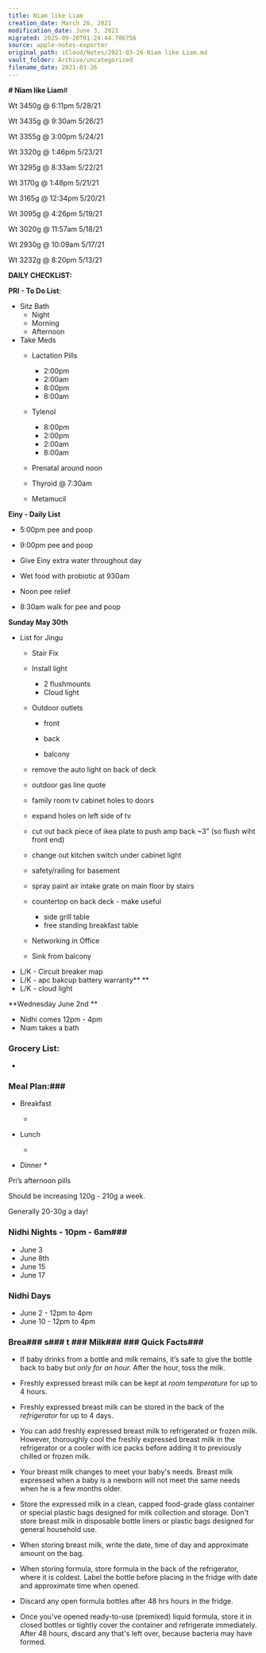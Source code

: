 ```yaml
---
title: Niam like Liam
creation_date: March 26, 2021
modification_date: June 3, 2021
migrated: 2025-09-20T01:24:44.706756
source: apple-notes-exporter
original_path: iCloud/Notes/2021-03-26-Niam like Liam.md
vault_folder: Archive/uncategorized
filename_date: 2021-03-26
---
```



**# Niam like Liam**# 

Wt 3450g @ 6:11pm 5/28/21

Wt 3435g @ 9:30am 5/26/21

Wt 3355g @ 3:00pm 5/24/21

Wt 3320g @ 1:46pm 5/23/21

Wt 3295g @ 8:33am 5/22/21

Wt 3170g @ 1:48pm 5/21/21

Wt 3165g @ 12:34pm 5/20/21

Wt 3095g @ 4:26pm 5/19/21

Wt 3020g @ 11:57am 5/18/21

Wt 2930g @ 10:09am 5/17/21

Wt 3232g @ 8:20pm 5/13/21

**DAILY CHECKLIST:**

**PRI - To Do List**:
* Sitz Bath 
	* Night
	* Morning 
	* Afternoon 
* Take Meds
	* Lactation Pills 
		* 2:00pm
		* 2:00am
		* 8:00pm
		* 8:00am

	* Tylenol
		* 8:00pm
		* 2:00pm
		* 2:00am
		* 8:00am

	* Prenatal around noon
	* Thyroid @ 7:30am
	* Metamucil

**Einy - Daily List**
* 5:00pm  pee and poop
* 9:00pm pee and poop
* Give Einy extra water throughout day
* Wet food with probiotic at 930am

* Noon pee relief 
* 8:30am walk for pee and poop

**Sunday May 30th**

* List for Jingu
	* Stair Fix
	* Install light
		* 2 flushmounts
		* Cloud light 
	* Outdoor outlets 

		* front

		*  back

		* balcony
	* remove the auto light on back of deck
	* outdoor gas line quote
	* family room tv cabinet holes to doors
	* expand holes on left side of tv
	* cut out back piece of ikea plate to push amp back ~3” (so flush wiht front end)
	* change out kitchen switch under cabinet light
	* safety/railing for basement
	* spray paint air intake grate on main floor by stairs
	* countertop on back deck - make useful
		* side grill table
		* free standing breakfast table

	* Networking in Office
	* Sink from balcony
* L/K - Circuit breaker map
* L/K - apc bakcup battery warranty**
**
* L/K - cloud light

**Wednesday June 2nd **

* Nidhi comes 12pm - 4pm 
* Niam takes a bath

### Grocery List:
* 

### 

### Meal Plan:### 

* Breakfast

	* 

* Lunch

	* 

* Dinner 
	* 

Pri’s afternoon pills

Should be increasing 120g - 210g a week.

Generally 20-30g a day!

### Nidhi Nights - 10pm - 6am### 

* June 3
* June 8th
* June 15
* June 17

### Nidhi Days
* June 2 - 12pm to 4pm
* June 10 - 12pm to 4pm

### Brea### s### t ### Milk###  ### Quick Facts### 

* If baby drinks from a bottle and milk remains, it’s safe to give the bottle back to baby but _only for an hour._ After the hour, toss the milk.

* Freshly expressed breast milk can be kept at _room temperature_ for up to 4 hours.
* Freshly expressed breast milk can be stored in the back of the _refrigerator_ for up to 4 days.
* You can add freshly expressed breast milk to refrigerated or frozen milk. However, thoroughly cool the freshly expressed breast milk in the refrigerator or a cooler with ice packs before adding it to previously chilled or frozen milk.

* Your breast milk changes to meet your baby's needs. Breast milk expressed when a baby is a newborn will not meet the same needs when he is a few months older.

* Store the expressed milk in a clean, capped food-grade glass container or special plastic bags designed for milk collection and storage. Don't store breast milk in disposable bottle liners or plastic bags designed for general household use.

* When storing breast milk, write the date, time of day and approximate amount on the bag. 

* When storing formula, store formula in the back of the refrigerator, where it is coldest. Label the bottle before placing in the fridge with date and approximate time when opened. 

* Discard any open formula bottles after 48 hrs hours in the fridge. 

* Once you've opened ready-to-use (premixed) liquid formula, store it in closed bottles or tightly cover the container and refrigerate immediately. After 48 hours, discard any that's left over, because bacteria may have formed.

